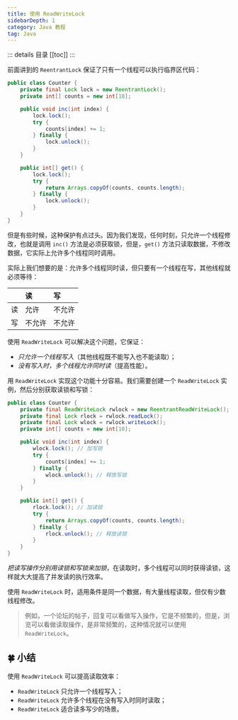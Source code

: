 ```yaml
---
title: 使用 ReadWriteLock
sidebarDepth: 1
category: Java 教程
tag: Java
---
```


::: details 目录
[[toc]]
:::

前面讲到的 `ReentrantLock` 保证了只有一个线程可以执行临界区代码：

```java
public class Counter {
    private final Lock lock = new ReentrantLock();
    private int[] counts = new int[10];

    public void inc(int index) {
        lock.lock();
        try {
            counts[index] += 1;
        } finally {
            lock.unlock();
        }
    }

    public int[] get() {
        lock.lock();
        try {
            return Arrays.copyOf(counts, counts.length);
        } finally {
            lock.unlock();
        }
    }
}
```

但是有些时候，这种保护有点过头。因为我们发现，任何时刻，只允许一个线程修改，也就是调用 `inc()` 方法是必须获取锁，但是，`get()` 方法只读取数据，不修改数据，它实际上允许多个线程同时调用。

实际上我们想要的是：允许多个线程同时读，但只要有一个线程在写，其他线程就必须等待：

|     | 读     | 写     |
| :-- | :----- | :----- |
| 读  | 允许   | 不允许 |
| 写  | 不允许 | 不允许 |

使用 `ReadWriteLock` 可以解决这个问题，它保证：

- _只允许一个线程写入_（其他线程既不能写入也不能读取）；
- _没有写入时，多个线程允许同时读_（提高性能）。

用 `ReadWriteLock` 实现这个功能十分容易。我们需要创建一个 `ReadWriteLock` 实例，然后分别获取读锁和写锁：

```java {2-4,8,12,17,21}
public class Counter {
    private final ReadWriteLock rwlock = new ReentrantReadWriteLock();
    private final Lock rlock = rwlock.readLock();
    private final Lock wlock = rwlock.writeLock();
    private int[] counts = new int[10];

    public void inc(int index) {
        wlock.lock(); // 加写锁
        try {
            counts[index] += 1;
        } finally {
            wlock.unlock(); // 释放写锁
        }
    }

    public int[] get() {
        rlock.lock(); // 加读锁
        try {
            return Arrays.copyOf(counts, counts.length);
        } finally {
            rlock.unlock(); // 释放读锁
        }
    }
}
```

_把读写操作分别用读锁和写锁来加锁_，在读取时，多个线程可以同时获得读锁，这样就大大提高了并发读的执行效率。

使用 `ReadWriteLock` 时，适用条件是同一个数据，有大量线程读取，但仅有少数线程修改。

> 例如，一个论坛的帖子，回复可以看做写入操作，它是不频繁的，但是，浏览可以看做读取操作，是非常频繁的，这种情况就可以使用 `ReadWriteLock`。

## 🍀 小结

使用 `ReadWriteLock` 可以提高读取效率：

- `ReadWriteLock` 只允许一个线程写入；
- `ReadWriteLock` 允许多个线程在没有写入时同时读取；
- `ReadWriteLock` 适合读多写少的场景。
